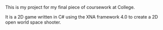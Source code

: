 This is my project for my final piece of coursework at College. 

It is a 2D game written in C# using the XNA framework 4.0 to create a 2D open world space shooter.
